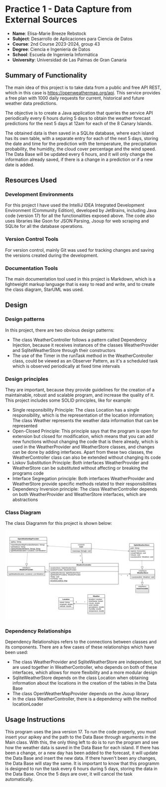 # Practice 1 - Data Capture from External Sources
- **Name**: Elisa-Marie Breeze Rebstock
- **Subject**: Desarrollo de Aplicaciones para Ciencia de Datos
- **Course**: 2nd Course 2023-2024, group 43
- **Degree**: Ciencia e Ingeniería de Datos
- **School**: Escuela de Ingeniería Informática
- **University**: Universidad de Las Palmas de Gran Canaria

## Summary of Functionality

The main idea of this project is to take data from a public and free API REST, which in this case is https://openweathermap.org/api. This service provides a free plan with 1000 daily requests for current, historical and future weather data predictions.

The objective is to create a Java application that queries the service API periodically every 6 hours during 5 days to obtain the weather forecast predictions for the next 5 days at 12am for each of the 8 Canary Islands. 

The obtained data is then saved in a SQLite database, where each island has its own table, with a separate entry for each of the next 5 days, storing the date and time for the prediction with the temperature, the precipitation probability, the humidity, the cloud cover percentage and the wind speed.
The Data Base will be updated every 6 hours, and it will only change the information already saved, if there is a change in a prediction or if a new date is added.

## Resources Used
### Development Environments
For this project I have used the IntelliJ IDEA Integrated Development Environment (Community Edition), developed by JetBrains, including Java code (version 17) for all the functionalities exposed above. The code also uses libraries like Gson for JSON Parsing, Jsoup for web scraping and SQLite for all the database operations.
### Version Control Tools
For version control, mainly Git was used for tracking changes and saving the versions created during the development.
### Documentation Tools
The main documentation tool used in this project is Markdown, which is a lightweight markup language that is easy to read and write, and to create the class diagram, StarUML was used.

## Design

### Design patterns
In this project, there are two obvious design patterns: 
- The class WeatherController follows a pattern called Dependency Injection, because it receives instances of the classes WeatherProvider and SqliteWeatherStore through their constructors
- The use of the Timer in the runTask method in the WeatherController class, could be viewed as an Observer Pattern, as it's a scheduled task which is observed periodically at fixed time intervals

### Design principles
They are important, because they provide guidelines for the creation of a maintainable, robust and scalable program, and increase the quality of it. This project includes some SOLID principles, like for example:
- Single responsibility Principle: The class Location has a single responsibility, which is the representation of the location information; The class Weather represents the weather data information that can be represented
- Open-Closed Principle: This principle says that the program is open for extension but closed for modification, which means that you can add new functions without changing the code that is there already, which is used in the WeatherProvider and WeatherStore classes, and changes can be done by adding interfaces. Apart from these two classes, the WeatherController class can also be extended without changing its code
- Liskov Substitution Principle: Both interfaces WeatherProvider and WeatherStore can be substituted without affecting or breaking the programs code
- Interface Segregation principle: Both interfaces WeatherProvider and WeatherStore provide specific methods related to their responsibilities
- Dependency Inversion principle: The class WeatherController depends on both WeatherProvider and WeatherStore interfaces, which are abstractions

### Class Diagram
The class Diagramm for this project is shown below:

![Class Diagramm Image](DiagramaUML.png)

### Dependency Relationships
Dependency Relationships refers to the connections between classes and its components. There are a few cases of these relationships which have been used: 
- The class WeatherProvider and SqliteWeatherStore are independent, but are used together in WeatherController, who depends on both of these interfaces, which allows for more flexibility and a more modular design
- SqliteWeatherStore depends on the class Location when obtaining information about the locations in the creation of the tables in the Data Base
- The class OpenWeatherMapProvider depends on the Jsoup library
- In the class WeatherController, there is a dependency with the method locationLoader

## Usage Instructions
This program uses the java version 17. To run the code properly, you must insert your apikey and the path to the Data Base through arguments in the Main class. 
With this, the only thing left to do is to run the program and see how the weather data is saved in the Data Base for each island. If there has been a change, or a new day has been added to the forecast, it will update the Data Base and insert the new data. If there haven't been any changes, the Data Base will stay the same.
It is important to know that this programm is designed to run the task every 6 hours during 5 days, storing the data in the Data Base. Once the 5 days are over, it will cancel the task automatically.
